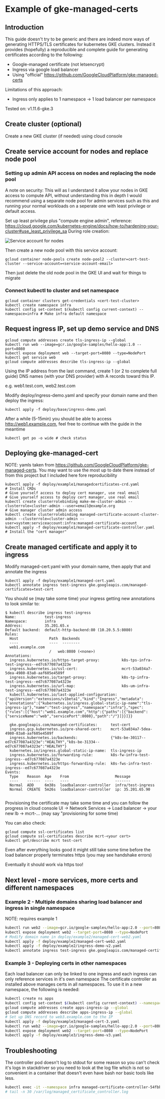 # Example of gke-managed-certs

## Introduction

This guide doesn't try to be generic and there are indeed more ways of generating HTTPS/TLS 
certificates for kubernetes GKE clusters. Instead it provides (hopefully) a reproducible and 
complete guide for generating certificates according to the following:
* Google-managed certificate (not letsencrypt)
* Ingress via google load balancer
* Using "official" https://github.com/GoogleCloudPlatform/gke-managed-certs

Limitations of this approach:
* Ingress only applies to 1 namespace -> 1 load balancer per namespace

Tested on: v1.11.6-gke.3

## Create cluster (optional)

Create a new GKE cluster (if needed) using cloud console

## Create service account for nodes and replace node pool

### Setting up admin API access on nodes and replacing the node pool

A note on security: This will as I understand it allow your nodes in GKE access to compute API,
without understanding this in depth I would recommend using a separate node pool for admin services 
such as this and running your normal workloads on a seperate one with least privilege or default access.

Set up least privilege plus "compute engine admin", reference: https://cloud.google.com/kubernetes-engine/docs/how-to/hardening-your-cluster#use_least_privilege_sa
During role creation:

![Service account for nodes](images/create-service-account.png "Service account for nodes")

Then create a new node pool with this service account:

`gcloud container node-pools create node-pool2 --cluster=cert-test-cluster --service-account=<service-account-email>`

Then just delete the old node pool in the GKE UI and wait for things to migrate

### Connect kubectl to cluster and set namespace

```
gcloud container clusters get-credentials <cert-test-cluster>
kubectl create namespace infra
kubectl config set-context $(kubectl config current-context) --namespace=infra # Make infra default namespace
```

## Request ingress IP, set up demo service and DNS
```
gcloud compute addresses create tls-ingress-ip --global
kubectl run web --image=gcr.io/google-samples/hello-app:1.0 --port=8080
kubectl expose deployment web --target-port=8080 --type=NodePort
kubectl get service web
gcloud compute addresses describe tls-ingress-ip --global

```

Using the IP address from the last command, create 1 (or 2 to complete full guide) DNS names (with your DNS provider) 
with A records toward this IP.

e.g. web1.test.com, web2.test.com

Modify deploy/ingress-demo.yaml and specify your domain name and then deploy the ingress:

`kubectl apply -f deploy/base/ingress-demo.yaml`

After a while (5-15min) you should be able to access http://web1.example.com, feel free to continue with the guide 
in the meantime

`kubectl get po -o wide # check status` 

## Deploying gke-managed-cert

NOTE: yamls taken from https://github.com/GoogleCloudPlatform/gke-managed-certs. You may want to use the most up to 
date there instead of from this project but I included here fore reproducibility 

```
kubectl apply -f deploy/example1/managedcertificates-crd.yaml          # Install CRDs
# Give yourself access to deploy cert manager, use real email 
# Give yourself access to deploy cert manager, use real email 
kubectl create clusterrolebinding make-me-cluster-admin --clusterrole=cluster-admin --user=email@example.org
# Give manager cluster admin access 
kubectl create clusterrolebinding managed-certificate-account-cluster-admin --clusterrole=cluster-admin --user=system:serviceaccount:infra:managed-certificate-account      
kubectl apply -f deploy/example1/managed-certificate-controller.yaml   # Install the "cert manager"
```

## Create managed certificate and apply it to ingress

Modify managed-cert.yaml with your domain name, then apply that and annotate the ingress
```
kubectl apply -f deploy/example1/managed-cert.yaml
kubectl annotate ingress test-ingress gke.googleapis.com/managed-certificates=test-cert 
```

You should se (may take some time) your ingress getting new annotations to look similar to:

```
$ kubectl describe ingress test-ingress
Name:             test-ingress
Namespace:        infra
Address:          35.201.65.x
Default backend:  default-http-backend:80 (10.20.5.5:8080)
Rules:
  Host              Path  Backends
  ----              ----  --------
  web1.example.com  
                    /   web:8080 (<none>)
Annotations:
  ingress.kubernetes.io/https-target-proxy:          k8s-tps-infra-test-ingress--ed7c677087a4323e
  ingress.kubernetes.io/ssl-cert:                    mcrt-53a034a7-5dea-4980-83a8-aaf605e4589f
  ingress.kubernetes.io/target-proxy:                k8s-tp-infra-test-ingress--ed7c677087a4323e
  ingress.kubernetes.io/url-map:                     k8s-um-infra-test-ingress--ed7c677087a4323e
  kubectl.kubernetes.io/last-applied-configuration:  {"apiVersion":"extensions/v1beta1","kind":"Ingress","metadata":{"annotations":{"kubernetes.io/ingress.global-static-ip-name":"tls-ingress-ip"},"name":"test-ingress","namespace":"infra"},"spec":{"rules":[{"host":"web1.example.com","http":{"paths":[{"backend":{"serviceName":"web","servicePort":8080},"path":"/"}]}}]}}

  gke.googleapis.com/managed-certificates:      test-cert
  ingress.gcp.kubernetes.io/pre-shared-cert:    mcrt-53a034a7-5dea-4980-83a8-aaf605e4589f
  ingress.kubernetes.io/backends:               {"k8s-be-30117--ed7c677087a4323e":"HEALTHY","k8s-be-31334--ed7c677087a4323e":"HEALTHY"}
  kubernetes.io/ingress.global-static-ip-name:  tls-ingress-ip
  ingress.kubernetes.io/forwarding-rule:        k8s-fw-infra-test-ingress--ed7c677087a4323e
  ingress.kubernetes.io/https-forwarding-rule:  k8s-fws-infra-test-ingress--ed7c677087a4323e
Events:
  Type    Reason  Age    From                     Message
  ----    ------  ----   ----                     -------
  Normal  ADD     6m38s  loadbalancer-controller  infra/test-ingress
  Normal  CREATE  5m26s  loadbalancer-controller  ip: 35.201.65.90


```

Provisioning the certificate may take some time and you can follow the progress in cloud console UI ->  Network Services -> Load balancer -> your new lb -> mcrt-... (may say "provisioning for some time)

You can also check:
```
gcloud compute ssl-certificates list
gcloud compute ssl-certificates describe mcrt-<your cert>
kubectl get/describe mcrt test-cert
```

Even after everything looks good it might still take some time before the load balancer properly terminates https 
(you may see handshake errors)

Eventually it should work via https too!

## Next level - more services, more certs and different namespaces

### Example 2 - Multiple domains sharing load balancer and ingress in single namespace

NOTE: requires example 1 

```bash
kubectl run web2 --image=gcr.io/google-samples/hello-app:2.0 --port=8080
kubectl expose deployment web2 --target-port=8080 --type=NodePort
# Modify domain name in deploy/example2/managed-cert-web2.yaml
kubectl apply -f deploy/example2/managed-cert-web2.yaml
kubectl apply -f deploy/example2/ingress-demo-v2.yaml
kubectl annotate ingress test-ingress gke.googleapis.com/managed-certificates=test-cert,web2-cert

```

### Example 3 - Deploying certs in other namespaces

Each load balancer can only be linked to one ingress and each ingress can only reference services in it's own namespace
The certificate controller as installed above manages certs in all namespaces. To use it in a new namespace, the 
following is needed:

```bash
kubectl create ns apps
kubectl config set-context $(kubectl config current-context) --namespace=apps
gcloud compute addresses create apps-ingress-ip --global                 # Request IP
gcloud compute addresses describe apps-ingress-ip --global               # Get IP
# Set up DNS record to web3.example.com to the IP
kubectl apply -f deploy/example3/managed-cert-3.yaml                     # Define cert to reference in ingress
kubectl run web2 --image=gcr.io/google-samples/hello-app:2.0 --port=8080 # Create a new "web2" in apps namespace
kubectl expose deployment web2 --target-port=8080 --type=NodePort
kubectl apply -f deploy/example3/ingress-demo-v3.yaml                    # incl. cert annotation, triggers complete setup
``` 

## Troubleshooting

The controller pod doesn't log to stdout for some reason so you can't check it's logs in stackdriver so you need to 
look at the log file which is not so convenient in a container that doesn't even have bash nor basic tools like less.

```bash
kubectl exec -it --namespace infra managed-certificate-controller-54fbb9cf78-74jxl -- /bin/sh
# tail -n 30 /var/log/managed_certificate_controller.log

```